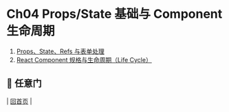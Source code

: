 # Ch04 Props/State 基础与 Component 生命周期 

1. [Props、State、Refs 与表单处理](props-state-introduction.md)
2. [React Component 规格与生命周期（Life Cycle）](react-component-life-cycle.md)

## :door: 任意门
| [回首页](../summary.html) |